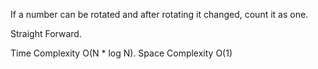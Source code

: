If a number can be rotated and after rotating it changed, count it as one.

Straight Forward.


Time Complexity O(N * log N). Space Complexity O(1)